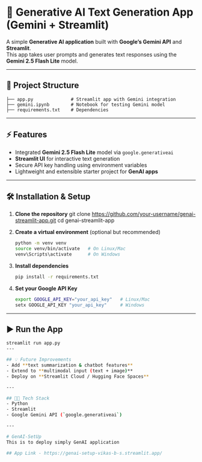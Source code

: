 
# 🚀 Generative AI Text Generation App (Gemini + Streamlit)

A simple **Generative AI application** built with **Google’s Gemini API** and **Streamlit**.  
This app takes user prompts and generates text responses using the **Gemini 2.5 Flash Lite** model.  

---

## 📂 Project Structure
```
├── app.py              # Streamlit app with Gemini integration
├── gemini.ipynb        # Notebook for testing Gemini model
├── requirements.txt    # Dependencies
```

---

## ⚡ Features
-  Integrated **Gemini 2.5 Flash Lite** model via `google.generativeai`  
-  **Streamlit UI** for interactive text generation  
-  Secure API key handling using environment variables  
-  Lightweight and extensible starter project for **GenAI apps**  

---

## 🛠️ Installation & Setup

1. **Clone the repository**
git clone https://github.com/your-username/genai-streamlit-app.git
cd genai-streamlit-app

2. **Create a virtual environment** (optional but recommended)
   ```bash
   python -m venv venv
   source venv/bin/activate   # On Linux/Mac
   venv\Scripts\activate      # On Windows
   ```

3. **Install dependencies**
   ```bash
   pip install -r requirements.txt
   ```

4. **Set your Google API Key**
   ```bash
   export GOOGLE_API_KEY="your_api_key"   # Linux/Mac
   setx GOOGLE_API_KEY "your_api_key"     # Windows
   ```

---

## ▶️ Run the App
```bash
streamlit run app.py
---

## 💡 Future Improvements
- Add **text summarization & chatbot features**  
- Extend to **multimodal input (text + image)**  
- Deploy on **Streamlit Cloud / Hugging Face Spaces**  

---

## 🧑‍💻 Tech Stack
- Python  
- Streamlit  
- Google Gemini API (`google.generativeai`)  

--- 

# GenAI-SetUp
This is to deploy simply GenAI application

## App Link - https://genai-setup-vikas-b-s.streamlit.app/

